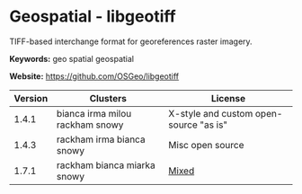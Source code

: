 # Geospatial - libgeotiff

TIFF-based interchange format for georeferences raster imagery.

**Keywords:** geo spatial geospatial

**Website:** <https://github.com/OSGeo/libgeotiff>

| Version | Clusters | License |
| ------- | -------- | ------- |
| 1.4.1 | bianca irma milou rackham snowy | X-style and custom open-source "as is" |
| 1.4.3 | rackham irma bianca snowy | Misc open source |
| 1.7.1 | rackham bianca miarka snowy | [Mixed](https://raw.githubusercontent.com/OSGeo/libgeotiff/master/libgeotiff/LICENSE) |
